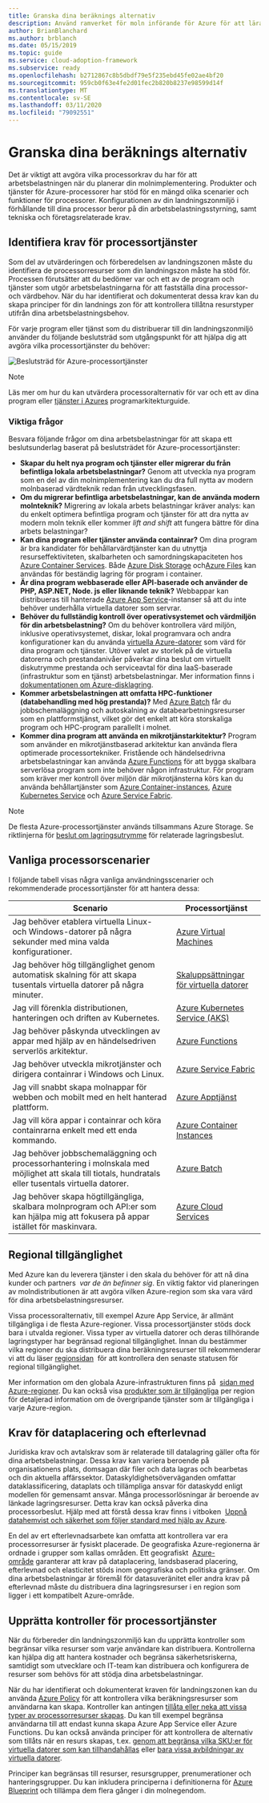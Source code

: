 ```yaml
---
title: Granska dina beräknings alternativ
description: Använd ramverket för moln införande för Azure för att lära dig hur du avgör vilka beräknings krav som är värd för dina arbets belastningar.
author: BrianBlanchard
ms.author: brblanch
ms.date: 05/15/2019
ms.topic: guide
ms.service: cloud-adoption-framework
ms.subservice: ready
ms.openlocfilehash: b2712867c8b5dbdf79e5f235ebd45fe02ae4bf20
ms.sourcegitcommit: 959cb0f63e4fe2d01fec2b820b8237e98599d14f
ms.translationtype: MT
ms.contentlocale: sv-SE
ms.lasthandoff: 03/11/2020
ms.locfileid: "79092551"
---
```

# <a name="review-your-compute-options"></a>Granska dina beräknings alternativ

Det är viktigt att avgöra vilka processorkrav du har för att arbetsbelastningen när du planerar din molnimplementering. Produkter och tjänster för Azure-processorer har stöd för en mängd olika scenarier och funktioner för processorer. Konfigurationen av din landningszonmiljö i förhållande till dina processor beror på din arbetsbelastningsstyrning, samt tekniska och företagsrelaterade krav.

## <a name="identify-compute-services-requirements"></a>Identifiera krav för processortjänster

Som del av utvärderingen och förberedelsen av landningszonen måste du identifiera de processorresurser som din landningszon måste ha stöd för. Processen förutsätter att du bedömer var och ett av de program och tjänster som utgör arbetsbelastningarna för att fastställa dina processor- och värdbehov. När du har identifierat och dokumenterat dessa krav kan du skapa principer för din landnings zon för att kontrollera tillåtna resurstyper utifrån dina arbetsbelastningsbehov.

För varje program eller tjänst som du distribuerar till din landningszonmiljö använder du följande beslutsträd som utgångspunkt för att hjälpa dig att avgöra vilka processortjänster du behöver:

![Beslutsträd för Azure-processortjänster](../../_images/ready/compute-decision-tree.png)

> [!NOTE]
> Läs mer om hur du kan utvärdera processoralternativ för var och ett av dina program eller [tjänster i Azures](https://docs.microsoft.com/azure/architecture/guide/technology-choices/compute-overview) programarkitekturguide.

### <a name="key-questions"></a>Viktiga frågor

Besvara följande frågor om dina arbetsbelastningar för att skapa ett beslutsunderlag baserat på beslutsträdet för Azure-processortjänster:

- **Skapar du helt nya program och tjänster eller migrerar du från befintliga lokala arbetsbelastningar?** Genom att utveckla nya program som en del av din molnimplementering kan du dra full nytta av modern molnbaserad värdteknik redan från utvecklingsfasen.
- **Om du migrerar befintliga arbetsbelastningar, kan de använda modern molnteknik?** Migrering av lokala arbets belastningar kräver analys: kan du enkelt optimera befintliga program och tjänster för att dra nytta av modern moln teknik eller kommer _lift and shift_ att fungera bättre för dina arbets belastningar?
- **Kan dina program eller tjänster använda containrar?** Om dina program är bra kandidater för behållarvärdtjänster kan du utnyttja resurseffektiviteten, skalbarheten och samordningskapaciteten hos [Azure Container Services](https://azure.microsoft.com/product-categories/containers). Både [Azure Disk Storage](https://docs.microsoft.com/azure/virtual-machines/windows/managed-disks-overview) och[Azure Files](https://docs.microsoft.com/azure/storage/files/storage-files-introduction) kan användas för beständig lagring för program i container.
- **Är dina program webbaserade eller API-baserade och använder de PHP, ASP.NET, Node. js eller liknande teknik?** Webbappar kan distribueras till hanterade [Azure App Service](https://docs.microsoft.com/azure/app-service/overview)-instanser så att du inte behöver underhålla virtuella datorer som servrar.
- **Behöver du fullständig kontroll över operativsystemet och värdmiljön för din arbetsbelastning?** Om du behöver kontrollera värd miljön, inklusive operativsystemet, diskar, lokal programvara och andra konfigurationer kan du använda [virtuella Azure-datorer](https://azure.microsoft.com/services/virtual-machines) som värd för dina program och tjänster. Utöver valet av storlek på de virtuella datorerna och prestandanivåer påverkar dina beslut om virtuellt diskutrymme prestanda och serviceavtal för dina IaaS-baserade (infrastruktur som en tjänst) arbetsbelastningar. Mer information finns i [dokumentationen om Azure-disklagring](https://docs.microsoft.com/azure/virtual-machines/windows/managed-disks-overview).
- **Kommer arbetsbelastningen att omfatta HPC-funktioner (databehandling med hög prestanda)?** Med [Azure Batch](https://docs.microsoft.com/azure/batch/batch-technical-overview) får du jobbschemaläggning och autoskalning av databearbetningsresurser som en plattformstjänst, vilket gör det enkelt att köra storskaliga program och HPC-program parallellt i molnet.
- **Kommer dina program att använda en mikrotjänstarkitektur?** Program som använder en mikrotjänstbaserad arkitektur kan använda flera optimerade processortekniker. Fristående och händelsedrivna arbetsbelastningar kan använda [Azure Functions](https://docs.microsoft.com/azure/azure-functions/functions-overview) för att bygga skalbara serverlösa program som inte behöver någon infrastruktur. För program som kräver mer kontroll över miljön där mikrotjänsterna körs kan du använda behållartjänster som [Azure Container-instances](https://docs.microsoft.com/azure/container-instances/container-instances-overview), [Azure Kubernetes Service](https://docs.microsoft.com/azure/aks/intro-kubernetes) och [Azure Service Fabric](https://docs.microsoft.com/azure/service-fabric/service-fabric-overview).

> [!NOTE]
> De flesta Azure-processortjänster används tillsammans Azure Storage. Se riktlinjerna för [beslut om lagringsutrymme](./storage-options.md) för relaterade lagringsbeslut.

## <a name="common-compute-scenarios"></a>Vanliga processorscenarier

I följande tabell visas några vanliga användningsscenarier och rekommenderade processortjänster för att hantera dessa:

| **Scenario** | **Processortjänst** |
| --- | --- |
| Jag behöver etablera virtuella Linux- och Windows-datorer på några sekunder med mina valda konfigurationer. | [Azure Virtual Machines](https://azure.microsoft.com/services/virtual-machines) |
| Jag behöver hög tillgänglighet genom automatisk skalning för att skapa tusentals virtuella datorer på några minuter. | [Skaluppsättningar för virtuella datorer](https://azure.microsoft.com/services/virtual-machine-scale-sets) |
| Jag vill förenkla distributionen, hanteringen och driften av Kubernetes. | [Azure Kubernetes Service (AKS)](https://azure.microsoft.com/services/kubernetes-service) |
| Jag behöver påskynda utvecklingen av appar med hjälp av en händelsedriven serverlös arkitektur. | [Azure Functions](https://azure.microsoft.com/services/functions) |
| Jag behöver utveckla mikrotjänster och dirigera containrar i Windows och Linux. | [Azure Service Fabric](https://azure.microsoft.com/services/service-fabric) |
| Jag vill snabbt skapa molnappar för webben och mobilt med en helt hanterad plattform. | [Azure Apptjänst](https://azure.microsoft.com/services/app-service) |
| Jag vill köra appar i containrar och köra containrarna enkelt med ett enda kommando. | [Azure Container Instances](https://azure.microsoft.com/services/container-instances) |
| Jag behöver jobbschemaläggning och processorhantering i molnskala med möjlighet att skala till tiotals, hundratals eller tusentals virtuella datorer. | [Azure Batch](https://azure.microsoft.com/services/batch) |
| Jag behöver skapa högtillgängliga, skalbara molnprogram och API:er som kan hjälpa mig att fokusera på appar istället för maskinvara. | [Azure Cloud Services](https://azure.microsoft.com/services/cloud-services) |

## <a name="regional-availability"></a>Regional tillgänglighet

Med Azure kan du leverera tjänster i den skala du behöver för att nå dina kunder och partners  _var de än befinner sig_. En viktig faktor vid planeringen av molndistributionen är att avgöra vilken Azure-region som ska vara värd för dina arbetsbelastningsresurser.

Vissa processoralternativ, till exempel Azure App Service, är allmänt tillgängliga i de flesta Azure-regioner. Vissa processortjänster stöds dock bara i utvalda regioner. Vissa typer av virtuella datorer och deras tillhörande lagringstyper har begränsad regional tillgänglighet. Innan du bestämmer vilka regioner du ska distribuera dina beräkningsresurser till rekommenderar vi att du läser [regionsidan](https://azure.microsoft.com/global-infrastructure/services/?regions=all&products=azure-vmware-cloudsimple,cloud-services,batch,container-instances,app-service,service-fabric,functions,kubernetes-service,virtual-machine-scale-sets,virtual-machines)  för att kontrollera den senaste statusen för regional tillgänglighet.

Mer information om den globala Azure-infrastrukturen finns på  [sidan med Azure-regioner](https://azure.microsoft.com/global-infrastructure/regions). Du kan också visa [produkter som är tillgängliga](https://azure.microsoft.com/global-infrastructure/services/?regions=all&products=all) per region för detaljerad information om de övergripande tjänster som är tillgängliga i varje Azure-region.

## <a name="data-residency-and-compliance-requirements"></a>Krav för dataplacering och efterlevnad

Juridiska krav och avtalskrav som är relaterade till datalagring gäller ofta för dina arbetsbelastningar. Dessa krav kan variera beroende på organisationens plats, domsagan där filer och data lagras och bearbetas och din aktuella affärssektor. Dataskyldighetsöverväganden omfattar dataklassificering, dataplats och tillämpliga ansvar för dataskydd enligt modellen för gemensamt ansvar. Många processorlösningar är beroende av länkade lagringsresurser. Detta krav kan också påverka dina processorbeslut. Hjälp med att förstå dessa krav finns i vitboken  [Uppnå datahemvist och säkerhet som följer standard med hjälp av Azure](https://azure.microsoft.com/resources/achieving-compliant-data-residency-and-security-with-azure).

En del av ert efterlevnadsarbete kan omfatta att kontrollera var era processorresurser är fysiskt placerade. De geografiska Azure-regionerna är ordnade i grupper som kallas områden. Ett geografiskt  [Azure-område](https://azure.microsoft.com/global-infrastructure/geographies) garanterar att krav på dataplacering, landsbaserad placering, efterlevnad och elasticitet stöds inom geografiska och politiska gränser. Om dina arbetsbelastningar är föremål för datasuveränitet eller andra krav på efterlevnad måste du distribuera dina lagringsresurser i en region som ligger i ett kompatibelt Azure-område.

## <a name="establish-controls-for-compute-services"></a>Upprätta kontroller för processortjänster

När du förbereder din landningszonmiljö kan du upprätta kontroller som begränsar vilka resurser som varje användare kan distribuera. Kontrollerna kan hjälpa dig att hantera kostnader och begränsa säkerhetsriskerna, samtidigt som utvecklare och IT-team kan distribuera och konfigurera de resurser som behövs för att stödja dina arbetsbelastningar.

När du har identifierat och dokumenterat kraven för landningszonen kan du använda [Azure Policy](https://docs.microsoft.com/azure/governance/policy/overview) för att kontrollera vilka beräkningsresurser som användarna kan skapa. Kontroller kan antingen [tillåta eller neka att vissa typer av processorresurser skapas](https://docs.microsoft.com/azure/governance/policy/samples/allowed-resource-types). Du kan till exempel begränsa användarna till att endast kunna skapa Azure App Service eller Azure Functions. Du kan också använda principer för att kontrollera de alternativ som tillåts när en resurs skapas, t.ex. [genom att begränsa vilka SKU:er för virtuella datorer som kan tillhandahållas](https://docs.microsoft.com/azure/governance/policy/samples/allowed-skus-storage) eller [bara vissa avbildningar av virtuella datorer](https://docs.microsoft.com/azure/governance/policy/samples/allowed-custom-images).

Principer kan begränsas till resurser, resursgrupper, prenumerationer och hanteringsgrupper. Du kan inkludera principerna i definitionerna för [Azure Blueprint](https://docs.microsoft.com/azure/governance/blueprints/overview) och tillämpa dem flera gånger i din molnegendom.

